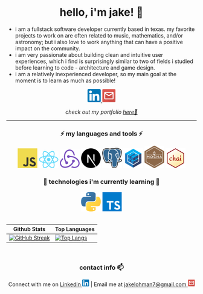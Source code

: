 <h1 align="center">hello, i'm jake! 🤠</h1>

* i am a fullstack software developer currently based in texas. my favorite projects to work on are often related to music, mathematics, and/or astronomy; but i also love to work anything that can have a positive impact on the community.
* i am very passionate about building clean and intuitive user experiences, which i find is surprisingly similar to two of fields i studied before learning to code - architecture and game design.
* i am a relatively inexperienced developer, so my main goal at the moment is to learn as much as possible!

<div align="center">
<a href="https://www.linkedin.com/in/jake-lohman/">
	<img src="https://raw.githubusercontent.com/l-ohman/l-ohman/main/icons/Linkedin.png" width="35" alt="Linkedin Logo"/>
</a>

<a href="mailto:jakelohman7@gmail.com">
	<img src="https://raw.githubusercontent.com/l-ohman/l-ohman/main/icons/Email.png" width="35" alt="Email Logo"/>
</a>

<p>
  <i>check out my portfolio <a href="https://l-ohman.com/">here🌱</a></i>
</p>
</div>

<hr />

<h3 align="center">⚡ my languages and tools ⚡</h3>

<div align="center">
	<img alt="Javascript" src="https://raw.githubusercontent.com/l-ohman/l-ohman/main/icons/Javascript.png" width="52" />
	<a href="https://reactjs.org/"><img alt="React" src="https://raw.githubusercontent.com/l-ohman/l-ohman/main/icons/React.js.png" width="52" /></a>
	<a href="https://redux.js.org/"><img alt="Redux" src="https://raw.githubusercontent.com/l-ohman/l-ohman/main/icons/Redux.png" width="52" /></a>
	<a href="https://nextjs.org/"><img alt="Next.js" src="https://raw.githubusercontent.com/l-ohman/l-ohman/main/icons/Next.js.png" width="52" /></a>
	<a href="https://www.postgresql.org/"><img alt="PostgreSQL" src="https://raw.githubusercontent.com/l-ohman/l-ohman/main/icons/PostgreSQL.png" width="52" /></a>
	<a href="https://sequelize.org/"><img alt="Sequelize" src="https://raw.githubusercontent.com/l-ohman/l-ohman/main/icons/Sequelize.png" width="52" /></a>
	<a href="https://mochajs.org/"><img alt="Mocha" src="https://raw.githubusercontent.com/l-ohman/l-ohman/main/icons/Mocha.png" width="52" /></a>
	<a href="https://www.chaijs.com/"><img alt="Chai" src="https://raw.githubusercontent.com/l-ohman/l-ohman/main/icons/Chai.png" width="52" /></a>
	<!-- Express, Three.js, Less, React-Flow -->
</div>

<h3 align="center">🚧 technologies i'm currently learning 🚧</h3>

<div align="center">
	<img alt="Python" src="https://raw.githubusercontent.com/l-ohman/l-ohman/main/icons/Python.png" width="52" />
	<img alt="Typescript" src="https://raw.githubusercontent.com/l-ohman/l-ohman/main/icons/Typescript.png" width="52" />
	<!-- MongoDB, TensorFlow, Unity -->
</div>

<br />

|Github Stats|Top Languages|
|---|---|
| [![GitHub Streak](http://github-readme-streak-stats.herokuapp.com?user=l-ohman&theme=dark&background=36393F&ring=F9A527&fire=F9A527)](https://git.io/streak-stats) | [![Top Langs](https://github-readme-stats.vercel.app/api/top-langs/?username=l-ohman&theme=slateorange&layout=compact&hide=less&count_private=false)](https://github.com/l-ohman/github-readme-stats) |

<br />


<h3 align="center">contact info 📫</h3>
<div align="center">
Connect with me on <a href="https://www.linkedin.com/in/jake-lohman/">Linkedin <img src="https://raw.githubusercontent.com/l-ohman/l-ohman/main/icons/Linkedin.png" width="18" alt="Linkedin Logo"/></a>
 | Email me at <a href="mailto:jakelohman7@gmail.com">jakelohman7@gmail.com <img src="https://raw.githubusercontent.com/l-ohman/l-ohman/main/icons/Email.png" width="18" alt="jakelohman7@gmail.com"/></a>
</div>

<!--
 todo:
	* add more technologies to lists
	* convert img links to https://github.com/devicons/devicon
	* add some "projects i'm working on" section
	* if write medium articles, add list here as well
 guide here: https://www.sitepoint.com/github-profile-readme/
-->
